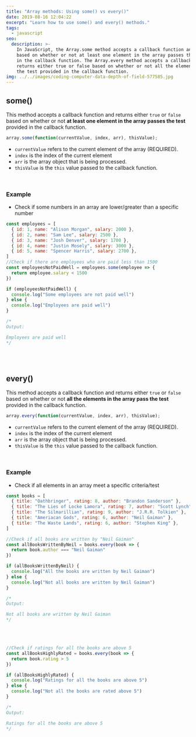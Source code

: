 ```yaml
---
title: "Array methods: Using some() vs every()"
date: 2019-08-16 12:04:22
excerpt: "Learn how to use some() and every() methods."
tags:
  - javascript
seo:
  description: >-
    In JavaScript, the Array.some method accepts a callback function and returns either true or false
    based on whether or not at least one element in the array passes the test provided
    in the callback function. The Array.every method accepts a callback function and
    returns either true or false based on whether or not all the elements in the array pass
    the test provided in the callback function.
img: ../../images/coding-computer-data-depth-of-field-577585.jpg
---
```


## some()

This method accepts a callback function and returns either `true` or `false` based on whether or not **at least one element in the array passes the test** provided in the callback function.

```javascript
array.some(function(currentValue, index, arr), thisValue);
```

- `currentValue` refers to the current element of the array (REQUIRED).
- `index` is the index of the current element
- `arr` is the array object that is being processed.
- `thisValue` is the `this` value passed to the callback function.

<br>

### Example

- Check if some numbers in an array are lower/greater than a specific number

```javascript
const employees = [
  { id: 1, name: "Alison Morgan", salary: 2000 },
  { id: 2, name: "Sam Lee", salary: 2500 },
  { id: 3, name: "Josh Denver", salary: 1700 },
  { id: 4, name: "Justin Mosely", salary: 3000 },
  { id: 5, name: "Spencer Harris", salary: 2700 },
]
//Check if there are employees who are paid less than 1500
const employeesNotPaidWell = employees.some(employee => {
  return employee.salary < 1500
})

if (employeesNotPaidWell) {
  console.log("Some employees are not paid well")
} else {
  console.log("Employees are paid well")
}

/*
Output:

Employees are paid well
*/
```

<br>
<br>

## every()

This method accepts a callback function and returns either `true` or `false` based on whether or not **all the elements in the array pass the test** provided in the callback function.

```javascript
array.every(function(currentValue, index, arr), thisValue);
```

- `currentValue` refers to the current element of the array (REQUIRED).
- `index` is the index of the current element
- `arr` is the array object that is being processed.
- `thisValue` is the `this` value passed to the callback function.

<br>

### Example

- Check if all elements in an array meet a specific criteria/test

```javascript
const books = [
  { title: "Oathbringer", rating: 8, author: "Brandon Sanderson" },
  { title: "The Lies of Locke Lamora", rating: 7, author: "Scott Lynch" },
  { title: "The Silmarillian", rating: 9, author: "J.R.R. Tolkien" },
  { title: "Ameriacan Gods", rating: 6, author: "Neil Gaiman" },
  { title: "The Waste Lands", rating: 6, author: "Stephen King" },
]

//Check if all books are written by "Neil Gaiman"
const allBooksWrittenByNeil = books.every(book => {
  return book.author === "Neil Gaiman"
})

if (allBooksWrittenByNeil) {
  console.log("All the books are written by Neil Gaiman")
} else {
  console.log("Not all books are written by Neil Gaiman")
}

/*
Output:

Not all books are written by Neil Gaiman
*/
```

<br>
<br>

```javascript
//Check if ratings for all the books are above 5
const allBooksHighlyRated = books.every(book => {
  return book.rating > 5
})

if (allBooksHighlyRated) {
  console.log("Ratings for all the books are above 5")
} else {
  console.log("Not all the books are rated above 5")
}

/*
Output:

Ratings for all the books are above 5
*/
```
